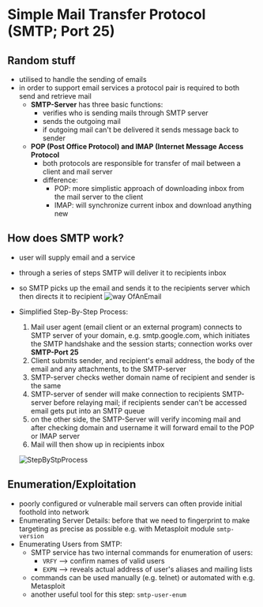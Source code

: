 # Simple Mail Transfer Protocol (SMTP; Port 25)

## Random stuff

- utilised to handle the sending of emails
- in order to support email services a protocol pair is required to both send and retrieve mail
  - **SMTP-Server** has three basic functions:
    - verifies who is sending mails through SMTP server
    - sends the outgoing mail
    - if outgoing mail can't be delivered it sends message back to sender
  - **POP (Post Office Protocol) and IMAP (Internet Message Access Protocol**
    - both protocols are responsible for transfer of mail between a client and mail server
    - difference:
      - POP: more simplistic approach of downloading inbox from the mail server to the client
      - IMAP: will synchronize current inbox and download anything new

## How does SMTP work?

- user will supply email and a service
- through a series of steps SMTP will deliver it to recipients inbox
- so SMTP picks up the email and sends it to the recipients server which then directs it to recipient
  ![way OfAnEmail](/img/2023-06-07-17-48-47.png)
- Simplified Step-By-Step Process:

  1. Mail user agent (email client or an external program) connects to SMTP server of your domain, e.g. smtp.google.com, which initiates the SMTP handshake and the session starts; connection works over **SMTP-Port 25**
  2. Client submits sender, and recipient's email address, the body of the email and any attachments, to the SMTP-server
  3. SMTP-server checks wether domain name of recipient and sender is the same
  4. SMTP-server of sender will make connection to recipients SMTP-server before relaying mail; if recipients sender can't be accessed email gets put into an SMTP queue
  5. on the other side, the SMTP-Server will verify incoming mail and after checking domain and username it will forward email to the POP or IMAP server
  6. Mail will then show up in recipients inbox

  ![StepByStpProcess](/img/2023-06-07-19-42-37.png)

## Enumeration/Exploitation

- poorly configured or vulnerable mail servers can often provide initial foothold into network
- Enumerating Server Details: before that we need to fingerprint to make targeting as precise as possible e.g. with Metasploit module `smtp-version`
- Enumerating Users from SMTP:
  - SMTP service has two internal commands for enumeration of users:
    - `VRFY` --> confirm names of valid users
    - `EXPN` --> reveals actual address of user's aliases and mailing lists
  - commands can be used manually (e.g. telnet) or automated with e.g. Metasploit
  - another useful tool for this step: `smtp-user-enum`
